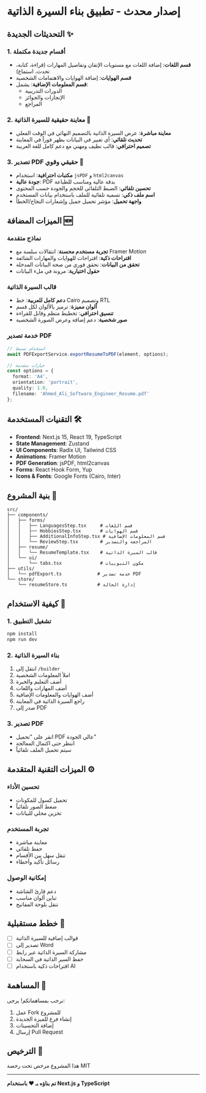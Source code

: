 # إصدار محدث - تطبيق بناء السيرة الذاتية

## التحديثات الجديدة ✨

### 1. أقسام جديدة مكتملة
- **قسم اللغات**: إضافة اللغات مع مستويات الإتقان وتفاصيل المهارات (قراءة، كتابة، تحدث، استماع)
- **قسم الهوايات**: إضافة الهوايات والاهتمامات الشخصية
- **قسم المعلومات الإضافية**: يشمل:
  - الدورات التدريبية
  - الإنجازات والجوائز
  - المراجع

### 2. معاينة حقيقية للسيرة الذاتية 📄
- **معاينة مباشرة**: عرض السيرة الذاتية بالتصميم النهائي في الوقت الفعلي
- **تحديث تلقائي**: أي تغيير في البيانات يظهر فوراً في المعاينة
- **تصميم احترافي**: قالب نظيف ومهني مع دعم كامل للغة العربية

### 3. تصدير PDF حقيقي وقوي 🚀
- **مكتبات احترافية**: استخدام `jsPDF` و `html2canvas`
- **جودة عالية**: PDF بدقة عالية ومناسب للطباعة
- **تحسين تلقائي**: الضبط التلقائي للحجم والجودة حسب المحتوى
- **اسم ملف ذكي**: تسمية تلقائية للملف باستخدام بيانات المستخدم
- **واجهة تحميل**: مؤشر تحميل جميل وإشعارات النجاح/الخطأ

## الميزات المضافة 🆕

### نماذج متقدمة
- **تجربة مستخدم محسنة**: انتقالات سلسة مع Framer Motion
- **اقتراحات ذكية**: اقتراحات للهوايات والمهارات الشائعة
- **تحقق من البيانات**: تحقق فوري من صحة البيانات المدخلة
- **حقول اختيارية**: مرونة في ملء البيانات

### قالب السيرة الذاتية
- **دعم كامل للعربية**: خط Cairo وتصميم RTL
- **ألوان مميزة**: ترميز بالألوان لكل قسم
- **تنسيق احترافي**: تخطيط منظم وقابل للقراءة
- **صور شخصية**: دعم إضافة وعرض الصورة الشخصية

### خدمة تصدير PDF
```typescript
// استخدام بسيط
await PDFExportService.exportResumeToPDF(element, options);

// خيارات متقدمة
const options = {
  format: 'A4',
  orientation: 'portrait', 
  quality: 1.0,
  filename: 'Ahmed_Ali_Software_Engineer_Resume.pdf'
};
```

## التقنيات المستخدمة 🛠️

- **Frontend**: Next.js 15, React 19, TypeScript
- **State Management**: Zustand
- **UI Components**: Radix UI, Tailwind CSS
- **Animations**: Framer Motion
- **PDF Generation**: jsPDF, html2canvas
- **Forms**: React Hook Form, Yup
- **Icons & Fonts**: Google Fonts (Cairo, Inter)

## بنية المشروع 📁

```
src/
├── components/
│   ├── forms/
│   │   ├── LanguagesStep.tsx     # قسم اللغات
│   │   ├── HobbiesStep.tsx       # قسم الهوايات
│   │   ├── AdditionalInfoStep.tsx # قسم المعلومات الإضافية
│   │   └── ReviewStep.tsx        # المراجعة والتصدير
│   ├── resume/
│   │   └── ResumeTemplate.tsx    # قالب السيرة الذاتية
│   └── ui/
│       └── tabs.tsx              # مكون التبويبات
├── utils/
│   └── pdfExport.ts             # خدمة تصدير PDF
└── store/
    └── resumeStore.ts           # إدارة الحالة
```

## كيفية الاستخدام 📖

### 1. تشغيل التطبيق
```bash
npm install
npm run dev
```

### 2. بناء السيرة الذاتية
1. انتقل إلى `/builder`
2. املأ المعلومات الشخصية
3. أضف التعليم والخبرة
4. أضف المهارات واللغات
5. أضف الهوايات والمعلومات الإضافية
6. راجع السيرة الذاتية في المعاينة
7. صدر إلى PDF

### 3. تصدير PDF
- انقر على "تحميل PDF عالي الجودة"
- انتظر حتى اكتمال المعالجة
- سيتم تحميل الملف تلقائياً

## الميزات التقنية المتقدمة ⚙️

### تحسين الأداء
- تحميل كسول للمكونات
- ضغط الصور تلقائياً
- تخزين محلي للبيانات

### تجربة المستخدم
- معاينة مباشرة
- حفظ تلقائي
- تنقل سهل بين الأقسام
- رسائل تأكيد وأخطاء

### إمكانية الوصول
- دعم قارئ الشاشة
- تباين ألوان مناسب
- تنقل بلوحة المفاتيح

## خطط مستقبلية 🔮

- [ ] قوالب إضافية للسيرة الذاتية
- [ ] تصدير إلى Word
- [ ] مشاركة السيرة الذاتية عبر رابط
- [ ] حفظ السير الذاتية في السحابة
- [ ] اقتراحات ذكية باستخدام AI

## المساهمة 🤝

نرحب بمساهماتكم! يرجى:
1. عمل Fork للمشروع
2. إنشاء فرع للميزة الجديدة
3. إضافة التحسينات
4. إرسال Pull Request

## الترخيص 📝

هذا المشروع مرخص تحت رخصة MIT

---

**تم بناؤه بـ ❤️ باستخدام Next.js و TypeScript**
